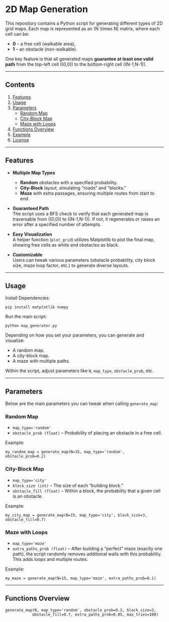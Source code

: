 # 2D Map Generation

This repository contains a Python script for generating different types of 2D grid maps. Each map is represented as an \(N \times N\) matrix, where each cell can be:

- **0** – a free cell (walkable area),
- **1** – an obstacle (non-walkable).

One key feature is that all generated maps **guarantee at least one valid path** from the top-left cell \((0,0)\) to the bottom-right cell \((N-1,N-1)\).

---

## Contents

1. [Features](#features)   
2. [Usage](#usage)  
3. [Parameters](#parameters)  
   - [Random Map](#random-map)  
   - [City-Block Map](#city-block-map)  
   - [Maze with Loops](#maze-with-loops)  
4. [Functions Overview](#functions-overview)  
5. [Example](#example)  
6. [License](#license)

---

## Features

- **Multiple Map Types**  
  - **Random** obstacles with a specified probability.  
  - **City-Block** layout, simulating “roads” and “blocks.”  
  - **Maze** with extra passages, ensuring multiple routes from start to end.

- **Guaranteed Path**  
  The script uses a BFS check to verify that each generated map is traversable from \((0,0)\) to \((N-1,N-1)\). If not, it regenerates or raises an error after a specified number of attempts.

- **Easy Visualization**  
  A helper function (`plot_grid`) utilizes Matplotlib to plot the final map, showing free cells as white and obstacles as black.

- **Customizable**  
  Users can tweak various parameters (obstacle probability, city block size, maze loop factor, etc.) to generate diverse layouts.

---

## Usage

Install Dependencies:
```
pip install matplotlib numpy
```

Run the main script:
```
python map_generator.py
```

Depending on how you set your parameters, you can generate and visualize:
- A random map.
- A city-block map.
- A maze with multiple paths.

Within the script, adjust parameters like `N`, `map_type`, `obstacle_prob`, etc.

---

## Parameters

Below are the main parameters you can tweak when calling `generate_map`:

### Random Map
- `map_type='random'`
- `obstacle_prob (float)` – Probability of placing an obstacle in a free cell.

Example: 
```
my_random_map = generate_map(N=15, map_type='random', obstacle_prob=0.2)
```

### City-Block Map
- `map_type='city'`
- `block_size (int)` – The size of each “building block.”
- `obstacle_fill (float)` – Within a block, the probability that a given cell is an obstacle.

Example: 
```
my_city_map = generate_map(N=15, map_type='city', block_size=3, obstacle_fill=0.7)
```

### Maze with Loops
- `map_type='maze'`
- `extra_paths_prob (float)` – After building a “perfect” maze (exactly one path), the script randomly removes additional walls with this probability. This adds loops and multiple routes.

Example: 
```
my_maze = generate_map(N=15, map_type='maze', extra_paths_prob=0.1)
```

---

## Functions Overview
```
generate_map(N, map_type='random', obstacle_prob=0.2, block_size=3,
            obstacle_fill=0.7, extra_paths_prob=0.05, max_tries=100)
```
